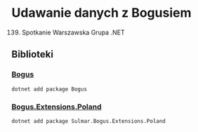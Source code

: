 # Udawanie danych z Bogusiem
139. Spotkanie Warszawska Grupa .NET


## Biblioteki

### [Bogus](https://github.com/bchavez/Bogus)
~~~
dotnet add package Bogus
~~~

### [Bogus.Extensions.Poland](https://github.com/sulmar/Bogus.Extensions.Poland)
~~~
dotnet add package Sulmar.Bogus.Extensions.Poland
~~~

